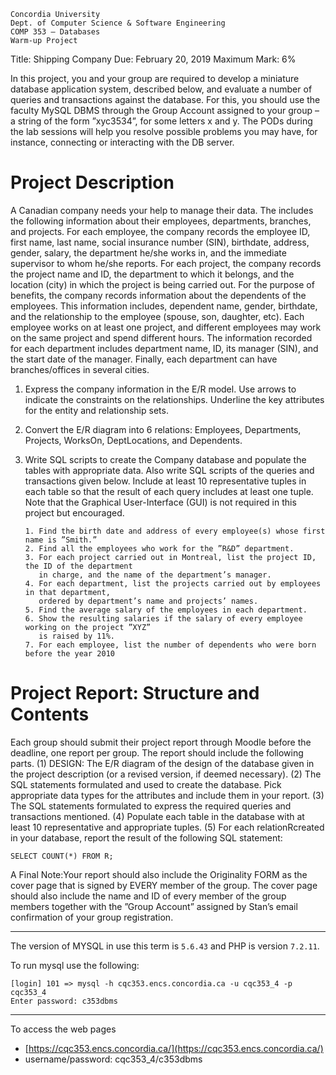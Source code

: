 ```
Concordia University
Dept. of Computer Science & Software Engineering
COMP 353 – Databases
Warm-up Project
```
Title: Shipping Company
Due: February 20, 2019
Maximum Mark: 6%

In this project, you and your group are required to develop a miniature database application system,
described below, and evaluate a number of queries and transactions against the database. For this,
you should use the faculty MySQL DBMS through the Group Account assigned to your group –
a string of the form ”xyc3534”, for some letters x and y. The PODs during the lab sessions will
help you resolve possible problems you may have, for instance, connecting or interacting with the
DB server.

# Project Description

A Canadian company needs your help to manage their data. The includes the following information
about their employees, departments, branches, and projects. For each employee, the company
records the employee ID, first name, last name, social insurance number (SIN), birthdate, address,
gender, salary, the department he/she works in, and the immediate supervisor to whom he/she
reports. For each project, the company records the project name and ID, the department to which
it belongs, and the location (city) in which the project is being carried out. For the purpose of
benefits, the company records information about the dependents of the employees. This information
includes, dependent name, gender, birthdate, and the relationship to the employee (spouse, son,
daughter, etc). Each employee works on at least one project, and different employees may work
on the same project and spend different hours. The information recorded for each department
includes department name, ID, its manager (SIN), and the start date of the manager. Finally, each
department can have branches/offices in several cities.

1. Express the company information in the E/R model. Use arrows to indicate the constraints
    on the relationships. Underline the key attributes for the entity and relationship sets.
2. Convert the E/R diagram into 6 relations: Employees, Departments, Projects, WorksOn,
    DeptLocations, and Dependents.
3. Write SQL scripts to create the Company database and populate the tables with appropriate
    data. Also write SQL scripts of the queries and transactions given below. Include at least 10
    representative tuples in each table so that the result of each query includes at least one tuple.
    Note that the Graphical User-Interface (GUI) is not required in this project but encouraged.
    
       1. Find the birth date and address of every employee(s) whose first name is ”Smith.”
       2. Find all the employees who work for the ”R&D” department.
       3. For each project carried out in Montreal, list the project ID, the ID of the department
          in charge, and the name of the department’s manager.
       4. For each department, list the projects carried out by employees in that department,
          ordered by department’s name and projects’ names.
       5. Find the average salary of the employees in each department.
       6. Show the resulting salaries if the salary of every employee working on the project ”XYZ”
          is raised by 11%.
       7. For each employee, list the number of dependents who were born before the year 2010

# Project Report: Structure and Contents

Each group should submit their project report through Moodle before the deadline, one report per
group. The report should include the following parts. (1) DESIGN: The E/R diagram of the design
of the database given in the project description (or a revised version, if deemed necessary). (2)
The SQL statements formulated and used to create the database. Pick appropriate data types for
the attributes and include them in your report. (3) The SQL statements formulated to express the
required queries and transactions mentioned. (4) Populate each table in the database with at least
10 representative and appropriate tuples. (5) For each relationRcreated in your database, report
the result of the following SQL statement:

```
SELECT COUNT(*) FROM R;
```
A Final Note:Your report should also include the Originality FORM as the cover page that is
signed by EVERY member of the group. The cover page should also include the name and ID of
every member of the group members together with the ”Group Account” assigned by Stan’s email
confirmation of your group registration.

---
The version of MYSQL in use this term is `5.6.43` and PHP is version `7.2.11`.

To run mysql use the following:
```
[login] 101 => mysql -h cqc353.encs.concordia.ca -u cqc353_4 -p cqc353_4
Enter password: c353dbms
```

---
To access the web pages
- [https://cqc353.encs.concordia.ca/](https://cqc353.encs.concordia.ca/)
- username/password: cqc353_4/c353dbms
